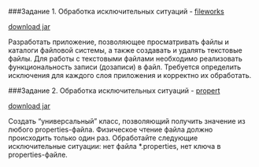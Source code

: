 ###Задание 1. Обработка исключительных ситуаций - [fileworks](https://github.com/trainingEpamKz/exceptionsTasks/tree/master/fileworks)


[download jar](https://cloud.mail.ru/public/GSDN/1dgFzZs48)


Разработать приложение, позволяющее просматривать файлы и каталоги файловой системы, а также создавать и удалять текстовые файлы. Для работы с текстовыми файлами необходимо реализовать функциональность записи (дозаписи) в файл. Требуется определить исключения для каждого слоя приложения и корректно их обработать.


###Задание 2. Обработка исключительных ситуаций - [propert](https://github.com/trainingEpamKz/exceptionsTasks/tree/master/propert)


[download jar](https://cloud.mail.ru/public/HAvX/hQz5JYbru)


Создать “универсальный” класс, позволяющий получить значение из любого properties-файла. Физическое чтение файла должно происходить только один раз. Обработайте следующие исключительные ситуации: нет файла *.properties, нет ключа в properties-файле.
